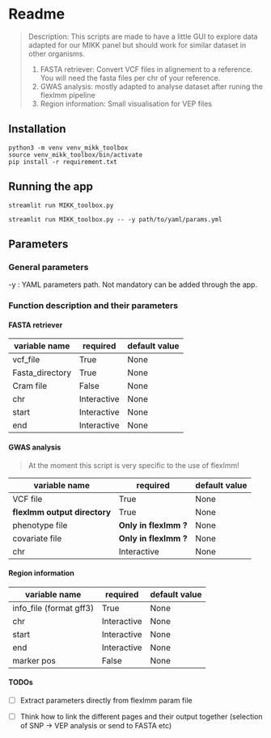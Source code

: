# Readme

>
> Description: This scripts are made to have a little GUI to explore data adapted for our MIKK panel but should work for similar dataset in other organisms.
> 1. FASTA retriever: Convert VCF files in alignement to a reference. You will need the fasta files per chr of your reference.
> 2. GWAS analysis: mostly adapted to analyse dataset after runing the flexlmm pipeline
> 3. Region information: Small visualisation for VEP files
>

## Installation

```
python3 -m venv venv_mikk_toolbox
source venv_mikk_toolbox/bin/activate
pip install -r requirement.txt
```

## Running the app

`streamlit run MIKK_toolbox.py`

`streamlit run MIKK_toolbox.py -- -y path/to/yaml/params.yml`

## Parameters 

### General parameters

-y : YAML parameters path. Not mandatory can be added through the app.


### Function description and their parameters 

#### FASTA retriever

| variable name   | required    | default value |
|-----------------|-------------|---------------|
| vcf_file        | True        | None          |
| Fasta_directory | True        | None          |
| Cram file       | False       | None          |
| chr             | Interactive | None          |
| start           | Interactive | None          |
| end             | Interactive | None          |


#### GWAS analysis

> At the moment this script is very specific to the use of flexlmm!

| variable name                | required              | default value |
|------------------------------|-----------------------|---------------|
| VCF file                     | True                  | None          |
| **flexlmm output directory** | True                  | None          |
| phenotype file               | **Only in flexlmm ?** | None          |
| covariate file               | **Only in flexlmm ?** | None          |
| chr                          | Interactive           | None          |


#### Region information

| variable name           | required    | default value |
|-------------------------|-------------|---------------|
| info_file (format gff3) | True        | None          |
| chr                     | Interactive | None          |
| start                   | Interactive | None          |
| end                     | Interactive | None          |
| marker pos              | False       | None          |



#### TODOs
- [ ] Extract parameters directly from flexlmm param file
- [ ] Think how to link the different pages and their output together (selection of SNP → VEP analysis or send to FASTA etc)


